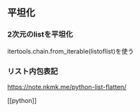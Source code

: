 ## 平坦化
### 2次元のlistを平坦化
itertools.chain.from_iterable(listoflist)を使う

### リスト内包表記

https://note.nkmk.me/python-list-flatten/


[[python]]